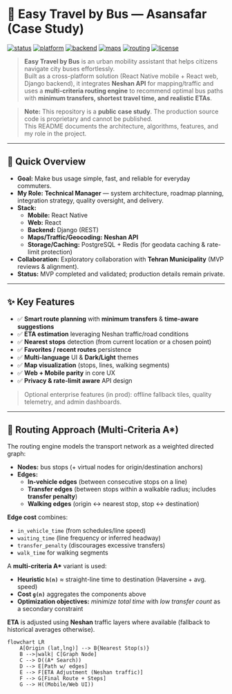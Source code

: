 # 🚌 Easy Travel by Bus — Asansafar (Case Study)

[![status](https://img.shields.io/badge/Status-Case%20Study-blueviolet)]()
[![platform](https://img.shields.io/badge/Platform-Mobile%20(React%20Native)%20%7C%20Web%20(React)-0a7bbb)]()
[![backend](https://img.shields.io/badge/Backend-Django-0C4B33)]()
[![maps](https://img.shields.io/badge/Maps-Neshan%20API-1f6feb)]()
[![routing](https://img.shields.io/badge/Routing-Multi--criteria%20A*-2ea043)]()
[![license](https://img.shields.io/badge/License-MIT-2c974b)](LICENSE)

> **Easy Travel by Bus** is an urban mobility assistant that helps citizens navigate city buses effortlessly.  
> Built as a cross-platform solution (React Native mobile + React web, Django backend), it integrates **Neshan API** for mapping/traffic and uses a **multi-criteria routing engine** to recommend optimal bus paths with **minimum transfers, shortest travel time, and realistic ETAs**.

> **Note:** This repository is a **public case study**. The production source code is proprietary and cannot be published.  
> This README documents the architecture, algorithms, features, and my role in the project.

---

## 🔎 Quick Overview

- **Goal:** Make bus usage simple, fast, and reliable for everyday commuters.
- **My Role:** **Technical Manager** — system architecture, roadmap planning, integration strategy, quality oversight, and delivery.
- **Stack:**  
  - **Mobile:** React Native  
  - **Web:** React  
  - **Backend:** Django (REST)  
  - **Maps/Traffic/Geocoding:** **Neshan API**  
  - **Storage/Caching:** PostgreSQL + Redis (for geodata caching & rate-limit protection)
- **Collaboration:** Exploratory collaboration with **Tehran Municipality** (MVP reviews & alignment).
- **Status:** MVP completed and validated; production details remain private.

---

## ✨ Key Features

- ✅ **Smart route planning** with **minimum transfers** & **time-aware suggestions**  
- ✅ **ETA estimation** leveraging Neshan traffic/road conditions  
- ✅ **Nearest stops** detection (from current location or a chosen point)  
- ✅ **Favorites / recent routes** persistence  
- ✅ **Multi-language** UI & **Dark/Light** themes  
- ✅ **Map visualization** (stops, lines, walking segments)  
- ✅ **Web + Mobile parity** in core UX  
- ✅ **Privacy & rate-limit aware** API design

> Optional enterprise features (in prod): offline fallback tiles, quality telemetry, and admin dashboards.

---

## 🧠 Routing Approach (Multi-Criteria A\*)

The routing engine models the transport network as a weighted directed graph:

- **Nodes:** bus stops (+ virtual nodes for origin/destination anchors)  
- **Edges:** 
  - **In-vehicle edges** (between consecutive stops on a line)  
  - **Transfer edges** (between stops within a walkable radius; includes **transfer penalty**)  
  - **Walking edges** (origin ↔ nearest stop, stop ↔ destination)

**Edge cost** combines:
- `in_vehicle_time` (from schedules/line speed)
- `waiting_time` (line frequency or inferred headway)
- `transfer_penalty` (discourages excessive transfers)
- `walk_time` for walking segments

A **multi-criteria A\*** variant is used:
- **Heuristic `h(n)`** ≈ straight-line time to destination (Haversine + avg. speed)  
- **Cost `g(n)`** aggregates the components above  
- **Optimization objectives:** *minimize total time* with *low transfer count* as a secondary constraint

**ETA** is adjusted using **Neshan** traffic layers where available (fallback to historical averages otherwise).

```mermaid
flowchart LR
    A[Origin (lat,lng)] --> B{Nearest Stop(s)}
    B -->|walk| C[Graph Node]
    C --> D((A* Search))
    D --> E[Path w/ edges]
    E --> F[ETA Adjustment (Neshan traffic)]
    F --> G[Final Route + Steps]
    G --> H((Mobile/Web UI))
